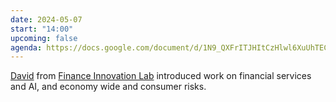 ```yaml
---
date: 2024-05-07
start: "14:00"
upcoming: false
agenda: https://docs.google.com/document/d/1N9_QXFrITJHItCzHlwl6XuUhTECDqq--jjcs74iF_AE/edit#heading=h.jgmduqp1336
---
```

[David](https://financeinnovationlab.org/about-us/our-people/) from [Finance Innovation Lab](https://financeinnovationlab.org/) introduced work on financial services and AI, and economy wide and consumer risks.